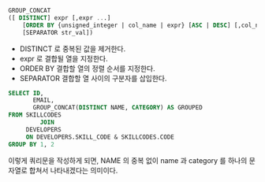 ```SQL
GROUP_CONCAT
([ DISTINCT] expr [,expr ...]
    [ORDER BY {unsigned_integer | col_name | expr} [ASC | DESC] [,col_name ...]]
    [SEPARATOR str_val])
 ```

- DISTINCT 로 중복된 값을 제거한다.
- expr 로 결합될 열을 지정한다.
- ORDER BY 결합할 열의 정렬 순서를 지정한다.
- SEPARATOR 결합할 열 사이의 구분자를 삽입한다.

```SQL
SELECT ID,
       EMAIL,
       GROUP_CONCAT(DISTINCT NAME, CATEGORY) AS GROUPED
FROM SKILLCODES
         JOIN
     DEVELOPERS
     ON DEVELOPERS.SKILL_CODE & SKILLCODES.CODE
GROUP BY 1, 2
```

이렇게 쿼리문을 작성하게 되면, NAME 의 중복 없이 name 과 category 를 하나의 문자열로 합쳐서 나타내겠다는 의미이다.


